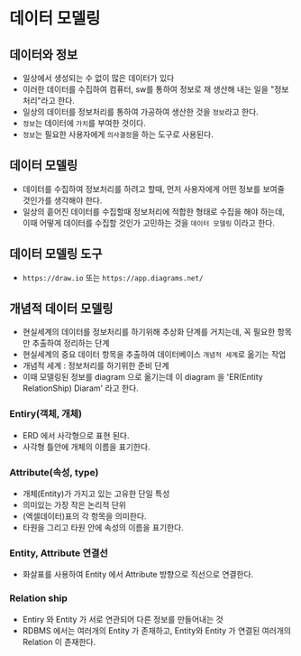 # 데이터 모델링

## 데이터와 정보
- 일상에서 생성되는 수 없이 많은 데이터가 있다
- 이러한 데이터를 수집하여 컴퓨터, sw를 통하여 정보로 재 생산해 내는 일을 "정보처리"라고 한다.
- 일상의 데이터를 정보처리를 통하여 가공하여 생산한 것을 `정보`라고 한다.
- `정보`는 데이터에 `가치`를 부여한 것이다.
- `정보`는 필요한 사용자에게 `의사결정`을 하는 도구로 사용된다.

## 데이터 모델링
- 데이터를 수집하여 정보처리를 하려고 할때, 먼저 사용자에게 어떤 정보를 보여줄 것인가를 생각해야 한다.
- 일상의 흩어진 데이터를 수집할때 정보처리에 적합한 형태로 수집을 해야 하는데, 이때 어떻게 데이터를 수집할 것인가 고민하는 것을 `데이터 모델링` 이라고 한다.

## 데이터 모델링 도구
- `https://draw.io` 또는 `https://app.diagrams.net/`

## 개념적 데이터 모델링
- 현실세계의 데이터를 정보처리를 하기위해 추상화 단계를 거치는데, 꼭 필요한 항목만 추출하여 정리하는 단계
- 현실세계의 중요 데이터 항목을 추출하여 데이터베이스 `개념적 세계`로 옮기는 작업
- 개념적 세계 : 정보처리를 하기위한 준비 단계
- 이때 모델링된 정보를 diagram 으로 옮기는데 이 diagram 을 'ER(Entity RelationShip) Diaram' 라고 한다.

### Entiry(객체, 개체)
- ERD 에서 사각형으로 표현 된다.
- 사각형 틀안에 개체의 이름을 표기한다.

### Attribute(속성, type)
- 개체(Entity)가 가지고 있는 고유한 단일 특성
- 의미있는 가장 작은 논리적 단위
- (엑셀데이터)표의 각 항목을 의미한다.
- 타원을 그리고 타원 안에 속성의 이름을 표기한다.

### Entity, Attribute 연결선
- 화살표를 사용하여 Entity 에서 Attribute 방향으로 직선으로 연결한다.

### Relation ship
- Entiry 와 Entity 가 서로 연관되어 다른 정보를 만들어내는 것
- RDBMS 에서는 여러개의 Entity 가 존재하고, Entity와 Entity 가 연결된 여러개의 Relation 이 존재한다.